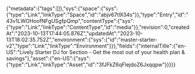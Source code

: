 {"metadata":{"tags":[]},"sys":{"space":{"sys":{"type":"Link","linkType":"Space","id":"abjv67t9l34s"}},"type":"Entry","id":"43v1LWOHoofNFgUSgfpQmp","contentType":{"sys":{"type":"Link","linkType":"ContentType","id":"media"}},"revision":0,"createdAt":"2023-10-13T17:44:05.876Z","updatedAt":"2023-10-13T18:02:35.752Z","environment":{"sys":{"id":"master-starter-v2","type":"Link","linkType":"Environment"}}},"fields":{"internalTitle":{"en-US":"Lively Starter DJ for Section - Get the most out of your health plan & savings"},"asset":{"en-US":{"sys":{"type":"Link","linkType":"Asset","id":"3fJFkZ6qFlejdoZ6Jxqqpw"}}}}}